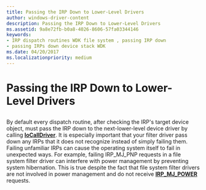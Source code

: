 ```yaml
---
title: Passing the IRP Down to Lower-Level Drivers
author: windows-driver-content
description: Passing the IRP Down to Lower-Level Drivers
ms.assetid: 9a8e72fb-b0a8-4026-8606-57fa03344146
keywords:
- IRP dispatch routines WDK file system , passing IRP down
- passing IRPs down device stack WDK
ms.date: 04/20/2017
ms.localizationpriority: medium
---
```


# Passing the IRP Down to Lower-Level Drivers


## <span id="ddk_passing_the_irp_down_to_lower_level_drivers_if"></span><span id="DDK_PASSING_THE_IRP_DOWN_TO_LOWER_LEVEL_DRIVERS_IF"></span>


By default every dispatch routine, after checking the IRP's target device object, must pass the IRP down to the next-lower-level device driver by calling [**IoCallDriver**](https://msdn.microsoft.com/library/windows/hardware/ff548336). It is especially important that your filter driver pass down any IRPs that it does not recognize instead of simply failing them. Failing unfamiliar IRPs can cause the operating system itself to fail in unexpected ways. For example, failing IRP\_MJ\_PNP requests in a file system filter driver can interfere with power management by preventing system hibernation. This is true despite the fact that file system filter drivers are not involved in power management and do not receive [**IRP\_MJ\_POWER**](https://msdn.microsoft.com/library/windows/hardware/ff550784) requests.

 

 




